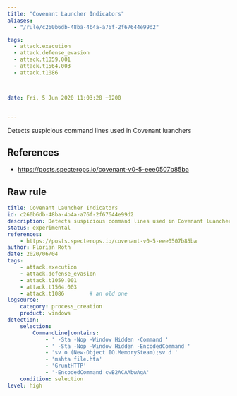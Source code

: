 ```yaml
---
title: "Covenant Launcher Indicators"
aliases:
  - "/rule/c260b6db-48ba-4b4a-a76f-2f67644e99d2"

tags:
  - attack.execution
  - attack.defense_evasion
  - attack.t1059.001
  - attack.t1564.003
  - attack.t1086



date: Fri, 5 Jun 2020 11:03:28 +0200


---
```


Detects suspicious command lines used in Covenant luanchers

<!--more-->




## References

* https://posts.specterops.io/covenant-v0-5-eee0507b85ba


## Raw rule
```yaml
title: Covenant Launcher Indicators
id: c260b6db-48ba-4b4a-a76f-2f67644e99d2
description: Detects suspicious command lines used in Covenant luanchers
status: experimental
references:
    - https://posts.specterops.io/covenant-v0-5-eee0507b85ba
author: Florian Roth
date: 2020/06/04
tags:
    - attack.execution
    - attack.defense_evasion
    - attack.t1059.001
    - attack.t1564.003
    - attack.t1086        # an old one
logsource:
    category: process_creation
    product: windows
detection:
    selection:
        CommandLine|contains:
            - ' -Sta -Nop -Window Hidden -Command '
            - ' -Sta -Nop -Window Hidden -EncodedCommand '
            - 'sv o (New-Object IO.MemorySteam);sv d '
            - 'mshta file.hta'
            - 'GruntHTTP'
            - '-EncodedCommand cwB2ACAAbwAgA'
    condition: selection
level: high

```

